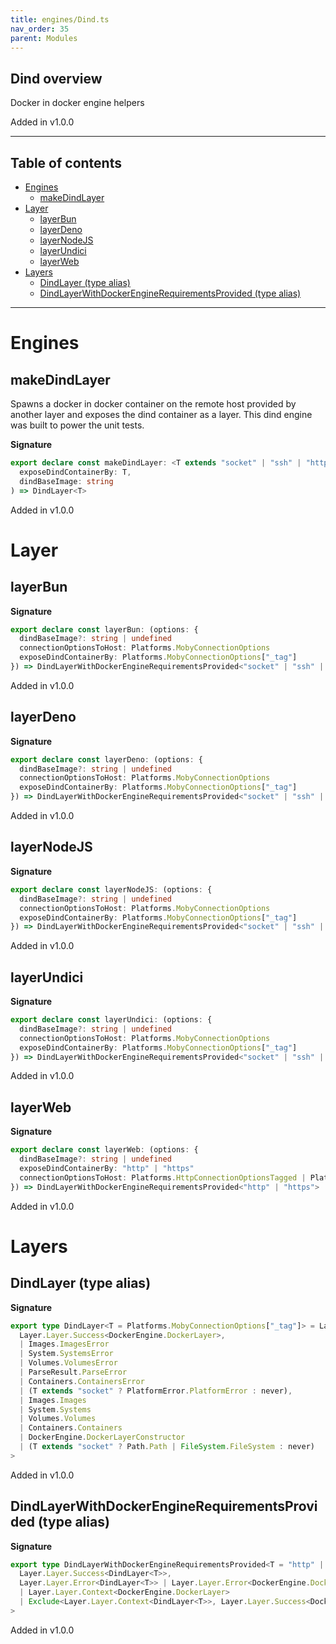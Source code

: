 ```yaml
---
title: engines/Dind.ts
nav_order: 35
parent: Modules
---
```


## Dind overview

Docker in docker engine helpers

Added in v1.0.0

---

<h2 class="text-delta">Table of contents</h2>

- [Engines](#engines)
  - [makeDindLayer](#makedindlayer)
- [Layer](#layer)
  - [layerBun](#layerbun)
  - [layerDeno](#layerdeno)
  - [layerNodeJS](#layernodejs)
  - [layerUndici](#layerundici)
  - [layerWeb](#layerweb)
- [Layers](#layers)
  - [DindLayer (type alias)](#dindlayer-type-alias)
  - [DindLayerWithDockerEngineRequirementsProvided (type alias)](#dindlayerwithdockerenginerequirementsprovided-type-alias)

---

# Engines

## makeDindLayer

Spawns a docker in docker container on the remote host provided by another
layer and exposes the dind container as a layer. This dind engine was built
to power the unit tests.

**Signature**

```ts
export declare const makeDindLayer: <T extends "socket" | "ssh" | "http" | "https">(
  exposeDindContainerBy: T,
  dindBaseImage: string
) => DindLayer<T>
```

Added in v1.0.0

# Layer

## layerBun

**Signature**

```ts
export declare const layerBun: (options: {
  dindBaseImage?: string | undefined
  connectionOptionsToHost: Platforms.MobyConnectionOptions
  exposeDindContainerBy: Platforms.MobyConnectionOptions["_tag"]
}) => DindLayerWithDockerEngineRequirementsProvided<"socket" | "ssh" | "http" | "https">
```

Added in v1.0.0

## layerDeno

**Signature**

```ts
export declare const layerDeno: (options: {
  dindBaseImage?: string | undefined
  connectionOptionsToHost: Platforms.MobyConnectionOptions
  exposeDindContainerBy: Platforms.MobyConnectionOptions["_tag"]
}) => DindLayerWithDockerEngineRequirementsProvided<"socket" | "ssh" | "http" | "https">
```

Added in v1.0.0

## layerNodeJS

**Signature**

```ts
export declare const layerNodeJS: (options: {
  dindBaseImage?: string | undefined
  connectionOptionsToHost: Platforms.MobyConnectionOptions
  exposeDindContainerBy: Platforms.MobyConnectionOptions["_tag"]
}) => DindLayerWithDockerEngineRequirementsProvided<"socket" | "ssh" | "http" | "https">
```

Added in v1.0.0

## layerUndici

**Signature**

```ts
export declare const layerUndici: (options: {
  dindBaseImage?: string | undefined
  connectionOptionsToHost: Platforms.MobyConnectionOptions
  exposeDindContainerBy: Platforms.MobyConnectionOptions["_tag"]
}) => DindLayerWithDockerEngineRequirementsProvided<"socket" | "ssh" | "http" | "https">
```

Added in v1.0.0

## layerWeb

**Signature**

```ts
export declare const layerWeb: (options: {
  dindBaseImage?: string | undefined
  exposeDindContainerBy: "http" | "https"
  connectionOptionsToHost: Platforms.HttpConnectionOptionsTagged | Platforms.HttpsConnectionOptionsTagged
}) => DindLayerWithDockerEngineRequirementsProvided<"http" | "https">
```

Added in v1.0.0

# Layers

## DindLayer (type alias)

**Signature**

```ts
export type DindLayer<T = Platforms.MobyConnectionOptions["_tag"]> = Layer.Layer<
  Layer.Layer.Success<DockerEngine.DockerLayer>,
  | Images.ImagesError
  | System.SystemsError
  | Volumes.VolumesError
  | ParseResult.ParseError
  | Containers.ContainersError
  | (T extends "socket" ? PlatformError.PlatformError : never),
  | Images.Images
  | System.Systems
  | Volumes.Volumes
  | Containers.Containers
  | DockerEngine.DockerLayerConstructor
  | (T extends "socket" ? Path.Path | FileSystem.FileSystem : never)
>
```

Added in v1.0.0

## DindLayerWithDockerEngineRequirementsProvided (type alias)

**Signature**

```ts
export type DindLayerWithDockerEngineRequirementsProvided<T = "http" | "https" | "socket" | "ssh"> = Layer.Layer<
  Layer.Layer.Success<DindLayer<T>>,
  Layer.Layer.Error<DindLayer<T>> | Layer.Layer.Error<DockerEngine.DockerLayer>,
  | Layer.Layer.Context<DockerEngine.DockerLayer>
  | Exclude<Layer.Layer.Context<DindLayer<T>>, Layer.Layer.Success<DockerEngine.DockerLayer>>
>
```

Added in v1.0.0
